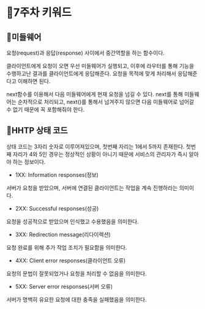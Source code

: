 # 🐶7주차 키워드

## 🐳미들웨어
요청(request)과 응답(response) 사이에서 중간역할을 하는 함수이다.

클라이언트에게 요청이 오면 우선 미들웨어가 실행되고, 이후에 라우터를 통해 기능을 수행하고난 결과를 클라이언트에게 응답해준다. 요청을 목적에 맞게 처리해서 응답해준다고 이해하면 된다.

next함수를 이용해서 다음 미들웨어에게 현재 요청을 넘길 수 있다. next를 통해 미들웨어는 순차적으로 처리되고, next()를 통해서 넘겨주지 않으면 다음 미들웨어로 넘어갈 수 없기 때문에 꼭 포함해줘야 한다.

## 🍊HHTP 상태 코드
상태 코드는 3자리 숫자로 이루어져있으며, 첫번째 자리는 1에서 5까지 존재한다. 첫번째 자리가 4와 5인 경우는 정상적인 상황이 아니기 때문에 서비스의 관리자가 즉시 알아야 하는 정보이다.

- 1XX: Information responses(정보)

서버가 요청을 받았으며, 서버에 연결된 클라이언트는 작업을 계속 진행하라는 의미이다.

- 2XX: Successful responses(성공)

요청을 성공적으로 받았으며 인식했고 수용했음을 의미한다.

- 3XX: Redirection message(리다이렉션)

요청 완료를 위해 추가 작업 조치가 필요함을 의미한다.

- 4XX: Client error responses(클라이언트 오류)

요청의 문법이 잘못되었거나 요청을 처리할 수 없음을 의미한다.

- 5XX: Server error responses(서버 오류)

서버가 명백히 유요한 요청에 대한 충족을 실패했음을 의미한다.
